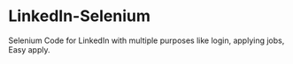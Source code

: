 # LinkedIn-Selenium
 Selenium Code for LinkedIn with multiple purposes like login, applying jobs, Easy apply.
